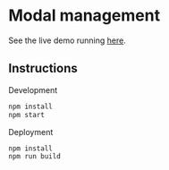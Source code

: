 Modal management
================
See the live demo running [here](http://vinaygunnam.github.io/manage-modals/).

Instructions
------------
Development
```js
npm install
npm start
```

Deployment
```js
npm install
npm run build
```
